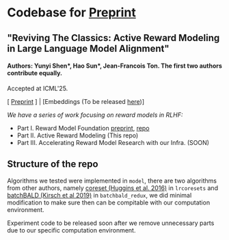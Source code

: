 # Codebase for [Preprint](https://arxiv.org/abs/2502.04354)

## "Reviving The Classics: Active Reward Modeling in Large Language Model Alignment"

#### Authors: Yunyi Shen*, Hao Sun*, Jean-Francois Ton. The first two authors contribute equally.
Accepted at ICML'25.

[ [Preprint](https://arxiv.org/abs/2502.04354) ]       |       [Embeddings (To be released [here](https://github.com/holarissun/RewardModelingBeyondBradleyTerry))]

_We have a series of work focusing on reward models in RLHF:_
- Part I. Reward Model Foundation [preprint](https://sites.google.com/view/rewardmodels), [repo](https://github.com/holarissun/RewardModelingBeyondBradleyTerry)
- Part II. Active Reward Modeling (This repo)
- Part III. Accelerating Reward Model Research with our Infra. (SOON)

## Structure of the repo
Algorithms we tested were implemented in `model`, there are two algorithms from other authors, namely [coreset (Huggins et al. 2016)](https://proceedings.neurips.cc/paper/2016/hash/2b0f658cbffd284984fb11d90254081f-Abstract.html) in `lrcoresets` and [batchBALD (Kirsch et al 2019)](https://proceedings.neurips.cc/paper_files/paper/2019/hash/95323660ed2124450caaac2c46b5ed90-Abstract.html) in `batchbald_redux`, we did minimal modification to make sure then can be compitable with our computation environment.

Experiment code to be released soon after we remove unnecessary parts due to our specific computation environment.

